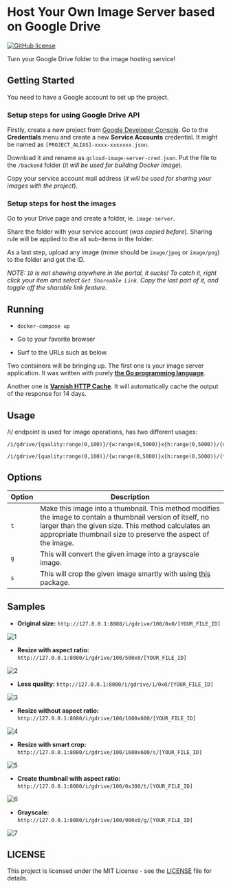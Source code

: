 # Host Your Own Image Server based on Google Drive

[![GitHub license](https://img.shields.io/badge/license-MIT-blue.svg)](https://raw.githubusercontent.com/selcukusta/gdrive-image-server/master/LICENSE)

Turn your Google Drive folder to the image hosting service!

## Getting Started

You need to have a Google account to set up the project.

### Setup steps for using Google Drive API

Firstly, create a new project from [Google Developer Console](https://console.developers.google.com/). Go to the **Credentials** menu and create a new **Service Accounts** credential. It might be named as `[PROJECT_ALIAS]-xxxx-xxxxxxx.json`.

Download it and rename as `gcloud-image-server-cred.json`. Put the file to the `/backend` folder (_it will be used for building Docker image_).

Copy your service account mail address (_it will be used for sharing your images with the project_).

### Setup steps for host the images

Go to your Drive page and create a folder, ie. `image-server`.

Share the folder with your service account (_was copied before_). Sharing rule will be applied to the all sub-items in the folder.

As a last step, upload any image (mime should be `image/jpeg` or `image/png`) to the folder and get the ID.

_NOTE: `ID` is not showing anywhere in the portal, it sucks! To catch it, right click your item and select `Get Shareable Link`. Copy the last part of it, and toggle off the sharable link feature._

## Running

- `docker-compose up`

- Go to your favorite browser

- Surf to the URLs such as below.

Two containers will be bringing up. The first one is your image server application. It was written with purely **[the Go programming language](https://golang.org/)**.

Another one is **[Varnish HTTP Cache](https://varnish-cache.org/)**. It will automatically cache the output of the response for 14 days.

## Usage

/i/ endpoint is used for image operations, has two different usages:

```
/i/gdrive/{quality:range(0,100)}/{w:range(0,5000)}x{h:range(0,5000)}/{options:opt}/{*id}

/i/gdrive/{quality:range(0,100)}/{w:range(0,5000)}x{h:range(0,5000)}/{*id}
```

## Options

| Option | Description                                                                                                                                                                                                                         |
| ------ | ----------------------------------------------------------------------------------------------------------------------------------------------------------------------------------------------------------------------------------- |
| `t`    | Make this image into a thumbnail. This method modifies the image to contain a thumbnail version of itself, no larger than the given size. This method calculates an appropriate thumbnail size to preserve the aspect of the image. |
| `g`    | This will convert the given image into a grayscale image.                                                                                                                                                                           |
| `s`    | This will crop the given image smartly with using [this](https://pkg.go.dev/github.com/muesli/smartcrop) package.                                                                                                                   |

## Samples

- **Original size:** `http://127.0.0.1:8080/i/gdrive/100/0x0/[YOUR_FILE_ID]`

![1](assets/1.png)

- **Resize with aspect ratio:** `http://127.0.0.1:8080/i/gdrive/100/500x0/[YOUR_FILE_ID]`

![2](assets/2.png)

- **Less quality:** `http://127.0.0.1:8080/i/gdrive/1/0x0/[YOUR_FILE_ID]`

![3](assets/3.png)

- **Resize without aspect ratio:** `http://127.0.0.1:8080/i/gdrive/100/1600x600/[YOUR_FILE_ID]`

![4](assets/4.png)

- **Resize with smart crop:** `http://127.0.0.1:8080/i/gdrive/100/1600x600/s/[YOUR_FILE_ID]`

![5](assets/5.png)

- **Create thumbnail with aspect ratio:** `http://127.0.0.1:8080/i/gdrive/100/0x300/t/[YOUR_FILE_ID]`

![6](assets/6.png)

- **Grayscale:** `http://127.0.0.1:8080/i/gdrive/100/900x0/g/[YOUR_FILE_ID]`

![7](assets/7.png)

## LICENSE

This project is licensed under the MIT License - see the [LICENSE](LICENSE) file for details.
